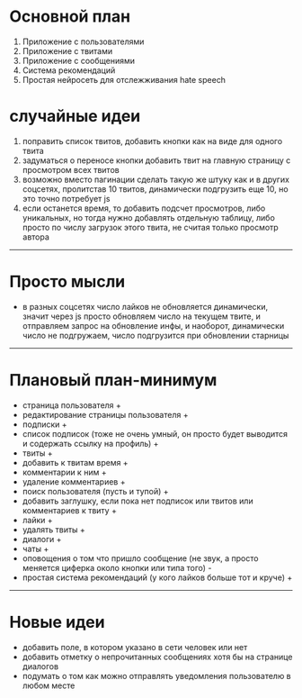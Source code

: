 # Основной план
1. Приложение с пользователями
2. Приложение с твитами
3. Приложение с сообщениями
4. Система рекомендаций
5. Простая нейросеть для отслежживания hate speech



# случайные идеи
1. поправить список твитов, добавить кнопки как на виде для одного твита
2. задуматься о переносе кнопки добавить твит на главную страницу с просмотром всех твитов
3. возможно вместо пагинации сделать такую же штуку как и в других соцсетях, пролитстав 10 твитов, динамически подгрузить еще 10, но это точно потребует js
4. если останется время, то добавить подсчет просмотров, либо уникальных, но тогда нужно добавлять отдельную таблицу, либо просто по числу загрузок этого твита, не считая только просмотр автора



-----------------------------------------
# Просто мысли
- в разных соцсетях число лайков не обновляется динамически, значит через js просто обновляем число на текущем твите, и отправляем запрос на обновление инфы, и наоборот, динамически число не подгружаем, число подгрузится при обновлении старницы

-----------------------------------------
# Плановый план-минимум
- страница пользователя +
- редактирование страницы пользователя +
- подписки +
- список подписок (тоже не очень умный, он просто будет выводится и содержать ссылку на профиль) +
- твиты +
- добавить к твитам время +
- комментарии к ним +
- удаление комментариев +
- поиск пользователя (пусть и тупой) +
- добавить заглушку, если пока нет подписок или твитов или комментариев к твиту +
- лайки +
- удалять твиты +
- диалоги +
- чаты +
- оповощения о том что пришло сообщение (не звук, а просто меняется циферка около кнопки или типа того) -
- простая система рекомендаций (у кого лайков больше тот и круче) +
- ---------------------------------------
# Новые идеи
- добавить поле, в котором указано в сети человек или нет
- добавить отметку о непрочитанных сообщениях хотя бы на странице диалогов
- подумать о том как можно отправлять уведомления пользователю в любом месте